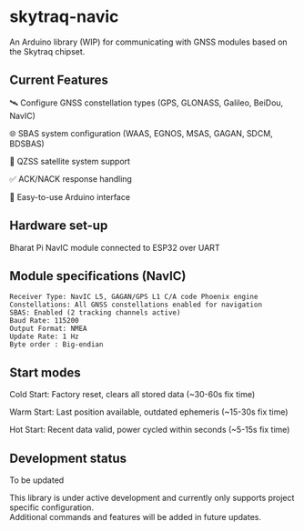 # skytraq-navic

An Arduino library (WIP) for communicating with GNSS modules based on the Skytraq chipset.

## Current Features

🛰️ Configure GNSS constellation types (GPS, GLONASS, Galileo, BeiDou, NavIC)

🌐 SBAS system configuration (WAAS, EGNOS, MSAS, GAGAN, SDCM, BDSBAS)

🗾 QZSS satellite system support

✅ ACK/NACK response handling

🔧 Easy-to-use Arduino interface

## Hardware set-up

Bharat Pi NavIC module connected to ESP32 over UART

## Module specifications (NavIC)

    Receiver Type: NavIC L5, GAGAN/GPS L1 C/A code Phoenix engine
    Constellations: All GNSS constellations enabled for navigation
    SBAS: Enabled (2 tracking channels active)
    Baud Rate: 115200
    Output Format: NMEA
    Update Rate: 1 Hz
    Byte order : Big-endian

## Start modes

Cold Start: Factory reset, clears all stored data (~30-60s fix time)

Warm Start: Last position available, outdated ephemeris (~15-30s fix time)

Hot Start: Recent data valid, power cycled within seconds (~5-15s fix time)

## Development status

To be updated

This library is under active development and currently only supports project specific configuration.  
Additional commands and features will be added in future updates.  